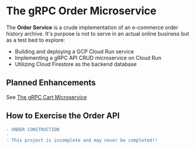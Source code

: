 # The gRPC Order Microservice

The **Order Service** is a crude implementation of an e-commerce order history archive. It's purpose is not to serve in
an actual online business but as a test bed to explore:

* Building and deploying a GCP Cloud Run service
* Implementing a gRPC API CRUD microservice on Cloud Run
* Utilizing Cloud Firestore as the backend database

## Planned Enhancements

See [The gRPC Cart Microservice](../cart/README.md#planned-enhancements)

## How to Exercise the Order API

```diff
- UNDER CONSTRUCTION
-
- This project is incomplete and may never be completed!!   
```